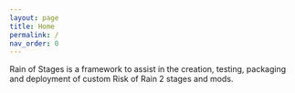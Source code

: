 ```yaml
---
layout: page
title: Home
permalink: /
nav_order: 0
---
```


Rain of Stages is a framework to assist in the creation, testing, packaging and deployment of custom Risk of Rain 2 stages and mods.

